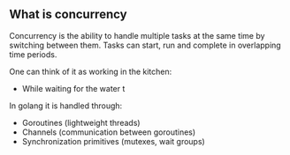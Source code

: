 ## What is concurrency

Concurrency is the ability to handle multiple tasks at the same time by switching between them. Tasks can start, run and complete in overlapping time periods. 

One can think of it as working in the kitchen:
- While waiting for the water t

In golang it is handled through:
- Goroutines (lightweight threads)
- Channels (communication between goroutines)
- Synchronization primitives (mutexes, wait groups)

